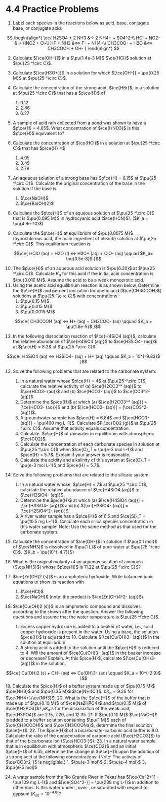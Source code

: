 # 4.4 Practice Problems

1. Label each species in the reactions below as acid, base, conjugate base, or conjugate acid:

$$
\begin{align*}
\ce{
H2SO4 + 2 NH3 &-> 2 NH4+ + SO4^2-\\
HCl + NO2- &-> HNO2 + Cl-\\
HF + NH3 &<=> F- + NH4+\\
CH3COO- + H2O &<=> CH3COOH + OH-
}
\end{align*}
$$

2. Calculate $[\ce{OH-}]$  in a $\pu{1.4e-3 M}$  $\ce{HCl}$ solution at $\pu{25 ^\circ C}$.
3. Calculate $[\ce{H3O+}]$ in a solution for which $[\ce{OH-}] = \pu{0.25 M}$ at $\pu{25 ^\circ C}$.
4. Calculate the concentration of the strong acid, $\ce{HBr}$, in a solution at $\pu{25 ^\circ C}$ that has a $p\ce{H}$ of 
	1. $0.12$
	2. $2.46$
	3. $6.27$

5. A sample of acid rain collected from a pond was shown to have a $p\ce{H} = 4.65$. What concentration of $\ce{HNO3}$ is this $p\ce{H}$ equivalent to?
6. Calculate the concentration of $\ce{HCl}$ in a solution at $\pu{25 ^\circ C}$ that has $p\ce{H} =$ 
	1. $4.95$
	2. $3.45$
	3. $2.78$

7. An aqueous solution of a strong base has $p\ce{H} = 8.15$ at $\pu{25 ^\circ C}$. Calculate the original concentration of the base in the solution if the base is 
	1. $\ce{NaOH}$
	2. $\ce{Ba(OH)2}$

8. Calculate the $p\ce{H}$ of an aqueous solution at $\pu{25 ^\circ C}$ that is $\pu{0.095 M}$ in hydrocyanic acid ($\ce{HCN}$). ($K_a = \pu{4.9e-10}$)
9. Calculate the $p\ce{H}$ at equilibrium of $\pu{0.0075 M}$ (hypochlorous acid, the main ingredient of bleach) solution at $\pu{25 ^\circ C}$. This equilibrium reaction is

$$\ce{
HClO (aq) + H2O (l) <=> H3O+ (aq) + ClO- (aq) \qquad $K_a= \pu{3.5e-8}$
}$$

10. The $p\ce{H}$ of an aqueous acid solution is $\pu{6.20}$ at $\pu{25 ^\circ C}$. Calculate $K_a$ for this acid if the initial acid concentration is $\pu{0.010 M}$. Assume the acid to be a weak monoprotic acid.
11. Using the acetic acid equilibrium reaction is as shown below, Determine the $p\ce{H}$ and percent ionization for acetic acid ($\ce{CH3COOH}$) solutions at $\pu{25 ^\circ C}$ with concentrations :
	1. $\pu{0.15 M}$
	2. $\pu{0.015 M}$
	3. $\pu{0.0015 M}$

$$\ce{
CH3COOH (aq) <=> H+ (aq) + CH3COO- (aq) \qquad $K_a = \pu{1.8e-5}$
}$$

12. In the following dissociation reaction of $\ce{H4SiO4 (aq)}$, calculate the relative abundance of $\ce{H4SiO4 (aq)}$ to $\ce{H3SiO4- (aq)}$ at $p\ce{H} = 8.2$ at $\pu{25 ^\circ C}$.

$$\ce{
H4SiO4 (aq) <=> H3SiO4- (aq) + H+ (aq) \qquad $K_a = 10^{-9.83}$
}$$

13. Solve the following problems that are related to the carbonate system:
	1. In a natural water whose $p\ce{H} = 4$ at $\pu{25 ^\circ C}$, calculate the relative activity of (a) $\ce{H2CO3^* (aq)}$ to $\ce{HCO3- (aq)}$ and (b) $\ce{HCO3- (aq)}$ to $\ce{CO3^2- (aq)}$.
	2. Determine the $p\ce{H}$ at which (a) $[\ce{H2CO3^* (aq)}] = [\ce{HCO3- (aq)}]$ and (b) $[\ce{HCO3- (aq)}] = [\ce{CO3^2- (aq)}]$.
	3. A groundwater sample has $p\ce{H} = 6.84$ and $[\ce{HCO3- (aq)}] = \pu{460 mg L−1}$. Calculate $P_\ce{CO2 (g)}$ at $\pu{25 ^\circ C}$. Assume that activity equals concentration.
	4. Calculate  $p\ce{H}$ of rainwater in equilibrium with atmospheric $\ce{CO2}$.
	5. Calculate the concentration of each carbonate species in solution at $\pu{25 ^\circ C}$ when $\ce{C}_T = \pu{e-3 mol L-1}$ and $p\ce{H} = 5.7$. Explain if your answer is reasonable.
	6. Calculate the acidity and alkalinity of this system at $\ce{C}_T = \pu{e-3 mol L-1}$ and $p\ce{H} = 5.7$.

14. Solve the following problems that are related to the silicate system:
	1. In a natural water whose  $p\ce{H} = 7$ at $\pu{25 ^\circ C}$, calculate the relative abundance of $\ce{H4SiO4 (aq)}$ to $\ce{H3SiO4- (aq)}$.
	2. Determine the $p\ce{H}$ at which (a) $[\ce{H4SiO4 (aq)}] = [\ce{H3SiO4- (aq)}]$ and (b) $[\ce{H3SiO4- (aq)}] = [\ce{H2SiO4^2- (aq)}]$.
	3. A river water sample has a $p\ce{H}$ of 6.5 and $\ce{Si}_T = \pu{10.5 mg L−1}$. Calculate each silica species concentration in this water sample. Note: Use the same method as that used for the carbonate system.

15. Calculate the concentration of $\ce{OH-}$ in solution if $\pu{0.1 mol}$ of $\ce{NH3}$ is dissolved in $\pu{1 L}$ of pure water at $\pu{25 ^\circ C}$. ($K_b = \pu{10^{-4.7}}$)
16. What is the original molarity of an aqueous solution of ammonia ($\ce{NH3}$) whose $p\ce{H}$ is $11.22$ at $\pu{25 ^\circ C}$?
17. $\ce{Zn(OH)2 (s)}$ is an amphoteric hydroxide. Write balanced ionic equations to show its reaction with 
	1. $\ce{HCl}$
	2. $\ce{NaOH}$ (note: the product is $\ce{Zn(OH)4^2- (aq)}$).

18. $\ce{Cu(OH)2 (s)}$ is an amphoteric compound and dissolves according to the shown after the question. Answer the following questions and assume that the water temperature is $\pu{25 ^\circ C}$.
	1. Excess copper hydroxide is added to a beaker of water, i.e., solid copper hydroxide is present in the water. Using a base, the solution $p\ce{H}$ is adjusted to $10$. Calculate $[\ce{Cu(OH)3- (aq)}]$ in the solution at equilibrium. 
	2. A strong acid is added to the solution until the $p\ce{H}$ is reduced to $4$. Will the amount of $\ce{Cu(OH)3- (aq)}$ in the beaker increase or decrease? Explain. At this $p\ce{H}$, calculate $[\ce{Cu(OH)3- (aq)}]$ in the solution. 

$$\ce{
Cu(OH)2 (s) + OH- (aq) <=> Cu(OH)3- (aq) \qquad $K_a = 10^{-2.9}$
}$$
19. Calculate the $p\ce{H}$ of a buffer system made up of $\pu{0.15 M}$ $\ce{NH3}$ and $\pu{0.35 M}$ $\ce{NH4Cl}$. $pK_a= 9.26$ for $\ce{NH4+}/\ce{NH3}$.
20. What is the $p\ce{H}$ of the buffer that is made up of  $\pu{0.10 M}$ of $\ce{Na2HPO4}$ and $\pu{0.15 M}$ of  $\ce{KH2PO4}$? $pK_a$'s for the dissociation of the weak acid, $\ce{H3PO4}$ are $2.15$, $7.20$, and $12.35$.
21. If $\pu{0.10 M}$ $\ce{NaOH}$ is added to a buffer solution containing $\pu{1 M}$ each of $\ce{CH3COOH}$ and $\ce{CH3COONa}$, determine the final solution $p\ce{H}$.
22. The $p\ce{H}$ of a bicarbonate-carbonic acid buffer is 8.0. Calculate the ratio of the concentration of carbonic acid ($\ce{H2CO3}$) to that of the bicarbonate ion ($\ce{HCO3-}$).
23. In a natural water sample that is in equilibrium with atmospheric $\ce{CO2}$ and an initial $p\ce{H}$ of $6.35$, determine the change in $p\ce{H}$ upon the addition of a strong acid at the following concentrations: (Note: The activity of $\ce{CO3^2-}$ is negligible.)
	1. $\pu{e-3 mol}$
	2. $\pu{e-4 mol}$
	3. $\pu{e-5 mol}$

24. A water sample from the Rio Grande River in Texas has $[\ce{Ca^2+}] = \pu{109 mg L-1}$ and $[\ce{SO4^2-}] = \pu{238 mg L-1}$ in addition to other ions. Is this water under-, over-, or saturated with respect to gypsum ($K_{s0} = 10^{-4.6}$)?
